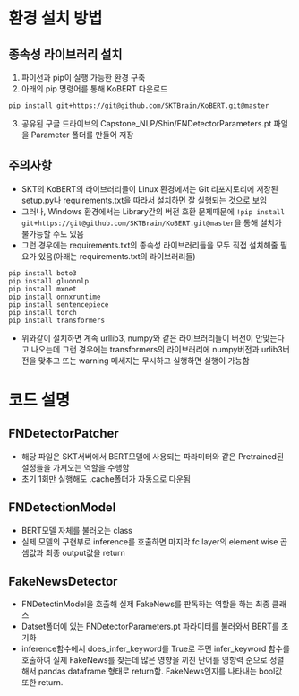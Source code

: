 # 환경 설치 방법
## 종속성 라이브러리 설치
1. 파이선과 pip이 실행 가능한 환경 구축
2. 아래의 pip 명령어를 통해 KoBERT 다운로드
```
pip install git+https://git@github.com/SKTBrain/KoBERT.git@master
```
3. 공유된 구글 드라이브의 Capstone_NLP/Shin/FNDetectorParameters.pt 파일을 Parameter 폴더를 만들어 저장
## 주의사항
- SKT의 KoBERT의 라이브러리들이 Linux 환경에서는 Git 리포지토리에 저장된 setup.py나 requirements.txt을 따라서 설치하면 잘 실행되는 것으로 보임
- 그러나, Windows 환경에서는 Library간의 버전 호환 문제때문에
```!pip install git+https://git@github.com/SKTBrain/KoBERT.git@master```을 통해 설치가 불가능할 수도 있음
- 그런 경우에는 requirements.txt의 종속성 라이브러리들을 모두 직접 설치해줄 필요가 있음(아래는 requirements.txt의 라이브러리들)
```
pip install boto3
pip install gluonnlp
pip install mxnet
pip install onnxruntime
pip install sentencepiece
pip install torch
pip install transformers
```
- 위와같이 설치하면 계속 urllib3, numpy와 같은 라이브러리들이 버전이 안맞는다고 나오는데 그런 경우에는 transformers의 라이브러리에 numpy버전과 urlib3버전을 맞추고 뜨는 warning 메세지는 무시하고 실행하면 실행이 가능함

# 코드 설명
## FNDetectorPatcher
- 해당 파일은 SKT서버에서 BERT모델에 사용되는 파라미터와 같은 Pretrained된 설정들을 가져오는 역할을 수행함
- 초기 1회만 실행해도  .cache폴더가 자동으로 다운됨

## FNDetectionModel
- BERT모델 자체를 불러오는 class
- 실제 모델의 구현부로 inference를 호출하면 마지막 fc layer의 element wise 곱셈값과 최종 output값을 return 

## FakeNewsDetector
- FNDetectinModel을 호출해 실제 FakeNews를 판독하는 역할을 하는 최종 클래스
- Datset폴더에 있는 FNDetectorParameters.pt 파라미터를 불러와서 BERT를 초기화
- inference함수에서 does_infer_keyword를 True로 주면 infer_keyword 함수를 호출하여 실제 FakeNews를 찾는데 많은 영향을 끼친 단어를 영향력 순으로 정렬해서 pandas dataframe 형태로 return함. FakeNews인지를 나타내는 bool값 또한 return.
